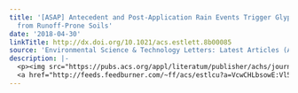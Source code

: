 ```yaml
---
title: '[ASAP] Antecedent and Post-Application Rain Events Trigger Glyphosate Transport
  from Runoff-Prone Soils'
date: '2018-04-30'
linkTitle: http://dx.doi.org/10.1021/acs.estlett.8b00085
source: 'Environmental Science & Technology Letters: Latest Articles (ACS Publications)'
description: |-
  <p><img src="https://pubs.acs.org/appl/literatum/publisher/achs/journals/content/estlcu/0/estlcu.ahead-of-print/acs.estlett.8b00085/20180430/images/medium/ez-2018-00085m_0004.gif" alt="TOC Graphic"/></p><div><cite>Environmental Science & Technology Letters</cite></div><div>DOI: 10.1021/acs.estlett.8b00085</div><div class="feedflare">
  <a href="http://feeds.feedburner.com/~ff/acs/estlcu?a=VcwCHLbsowE:Vl5vCyi_lrQ:yIl2AUoC8zA"><img src="http://feeds.feedburner.com/~ff/acs/estlcu?d=yIl2AUoC8zA" borde
---
```


